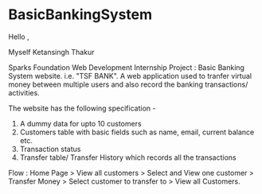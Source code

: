 # BasicBankingSystem
Hello ,

Myself Ketansingh Thakur

Sparks Foundation Web Development Internship Project : Basic Banking System website. i.e. "TSF BANK".
A web application used to tranfer virtual money between multiple users and also record the banking transactions/ activities.

The website has the following specification -
1. A dummy data for upto 10 customers
2. Customers table with basic fields such as name, email, current balance etc.
3. Transaction status
3. Transfer table/ Transfer History which records all the transactions

Flow : Home Page > View all customers > Select and View one customer > Transfer Money > Select customer to transfer to > View all Customers.
